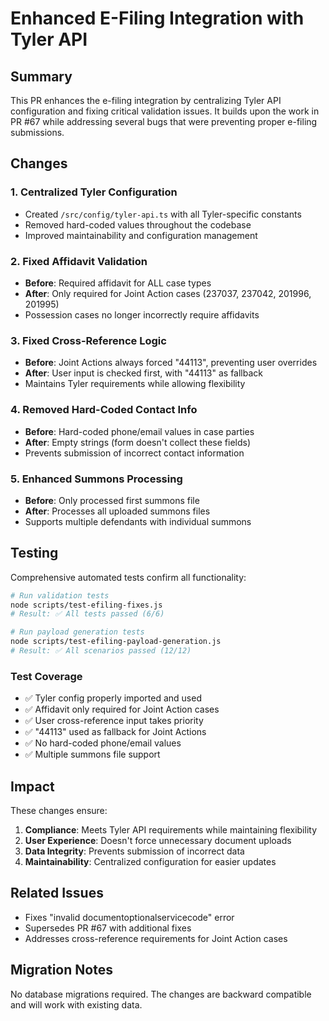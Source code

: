 # Enhanced E-Filing Integration with Tyler API

## Summary

This PR enhances the e-filing integration by centralizing Tyler API configuration and fixing critical validation issues. It builds upon the work in PR #67 while addressing several bugs that were preventing proper e-filing submissions.

## Changes

### 1. Centralized Tyler Configuration
- Created `/src/config/tyler-api.ts` with all Tyler-specific constants
- Removed hard-coded values throughout the codebase
- Improved maintainability and configuration management

### 2. Fixed Affidavit Validation
- **Before**: Required affidavit for ALL case types
- **After**: Only required for Joint Action cases (237037, 237042, 201996, 201995)
- Possession cases no longer incorrectly require affidavits

### 3. Fixed Cross-Reference Logic
- **Before**: Joint Actions always forced "44113", preventing user overrides
- **After**: User input is checked first, with "44113" as fallback
- Maintains Tyler requirements while allowing flexibility

### 4. Removed Hard-Coded Contact Info
- **Before**: Hard-coded phone/email values in case parties
- **After**: Empty strings (form doesn't collect these fields)
- Prevents submission of incorrect contact information

### 5. Enhanced Summons Processing
- **Before**: Only processed first summons file
- **After**: Processes all uploaded summons files
- Supports multiple defendants with individual summons

## Testing

Comprehensive automated tests confirm all functionality:

```bash
# Run validation tests
node scripts/test-efiling-fixes.js
# Result: ✅ All tests passed (6/6)

# Run payload generation tests  
node scripts/test-efiling-payload-generation.js
# Result: ✅ All scenarios passed (12/12)
```

### Test Coverage
- ✅ Tyler config properly imported and used
- ✅ Affidavit only required for Joint Action cases
- ✅ User cross-reference input takes priority
- ✅ "44113" used as fallback for Joint Actions
- ✅ No hard-coded phone/email values
- ✅ Multiple summons file support

## Impact

These changes ensure:
1. **Compliance**: Meets Tyler API requirements while maintaining flexibility
2. **User Experience**: Doesn't force unnecessary document uploads
3. **Data Integrity**: Prevents submission of incorrect data
4. **Maintainability**: Centralized configuration for easier updates

## Related Issues

- Fixes "invalid documentoptionalservicecode" error
- Supersedes PR #67 with additional fixes
- Addresses cross-reference requirements for Joint Action cases

## Migration Notes

No database migrations required. The changes are backward compatible and will work with existing data.